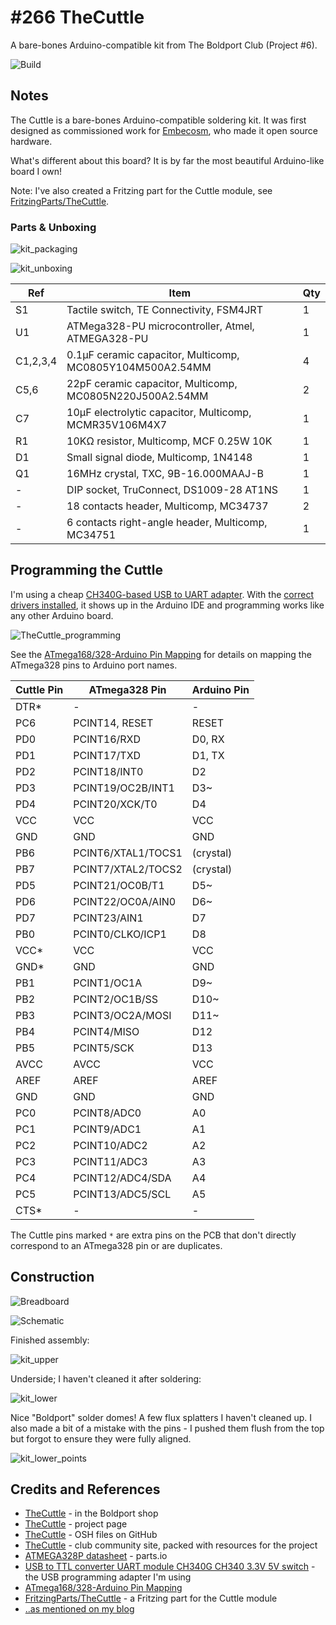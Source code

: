 # #266 TheCuttle

A bare-bones Arduino-compatible kit from The Boldport Club (Project #6).

![Build](./assets/TheCuttle_build.jpg?raw=true)


## Notes

The Cuttle is a bare-bones Arduino-compatible soldering kit. It was first designed as commissioned work for [Embecosm](http://www.embecosm.com/), who made it open source hardware.

What's different about this board? It is by far the most beautiful Arduino-like board I own!

Note: I've also created a Fritzing part for the Cuttle module, see [FritzingParts/TheCuttle](https://github.com/tardate/LittleArduinoProjects/tree/main/FritzingParts/TheCuttle/).

### Parts & Unboxing

![kit_packaging](./assets/kit_packaging.jpg?raw=true)

![kit_unboxing](./assets/kit_unboxing.jpg?raw=true)

| Ref      | Item                                                      | Qty |
|----------|-----------------------------------------------------------|-----|
| S1       | Tactile switch, TE Connectivity, FSM4JRT                  |   1 |
| U1       | ATMega328-PU microcontroller, Atmel, ATMEGA328-PU         |   1 |
| C1,2,3,4 | 0.1µF ceramic capacitor, Multicomp, MC0805Y104M500A2.54MM |   4 |
| C5,6     | 22pF ceramic capacitor, Multicomp, MC0805N220J500A2.54MM  |   2 |
| C7       | 10µF electrolytic capacitor, Multicomp, MCMR35V106M4X7    |   1 |
| R1       | 10KΩ resistor, Multicomp, MCF 0.25W 10K                   |   1 |
| D1       | Small signal diode, Multicomp, 1N4148                     |   1 |
| Q1       | 16MHz crystal, TXC, 9B-16.000MAAJ-B                       |   1 |
| -        | DIP socket, TruConnect, DS1009-28 AT1NS                   |   1 |
| -        | 18 contacts header, Multicomp, MC34737                    |   2 |
| -        | 6 contacts right-angle header, Multicomp, MC34751         |   1 |


## Programming the Cuttle

I'm using a cheap [CH340G-based USB to UART adapter](https://www.aliexpress.com/item/CH340-module-USB-to-TTL-CH340G-upgrade-download-a-small-wire-brush-plate-STC-microcontroller-board/32354359382.html).
With the
[correct drivers installed](../../notebook/arduino.md#arduinos-using-the-ch340g-serial-chip),
it shows up in the Arduino IDE and programming works like any other Arduino board.

![TheCuttle_programming](./assets/TheCuttle_programming.jpg?raw=true)

See the [ATmega168/328-Arduino Pin Mapping](https://www.arduino.cc/en/Hacking/PinMapping168) for details on mapping the ATmega328 pins to Arduino port names.


| Cuttle Pin | ATmega328 Pin      | Arduino Pin |
|------------|--------------------|-------------|
| DTR*       | -                  | -           |
| PC6        | PCINT14, RESET     | RESET       |
| PD0        | PCINT16/RXD        | D0, RX      |
| PD1        | PCINT17/TXD        | D1, TX      |
| PD2        | PCINT18/INT0       | D2          |
| PD3        | PCINT19/OC2B/INT1  | D3~         |
| PD4        | PCINT20/XCK/T0     | D4          |
| VCC        | VCC                | VCC         |
| GND        | GND                | GND         |
| PB6        | PCINT6/XTAL1/TOCS1 | (crystal)   |
| PB7        | PCINT7/XTAL2/TOCS2 | (crystal)   |
| PD5        | PCINT21/OC0B/T1    | D5~         |
| PD6        | PCINT22/OC0A/AIN0  | D6~         |
| PD7        | PCINT23/AIN1       | D7          |
| PB0        | PCINT0/CLKO/ICP1   | D8          |
| VCC*       | VCC                | VCC         |
| GND*       | GND                | GND         |
| PB1        | PCINT1/OC1A        | D9~         |
| PB2        | PCINT2/OC1B/SS     | D10~        |
| PB3        | PCINT3/OC2A/MOSI   | D11~        |
| PB4        | PCINT4/MISO        | D12         |
| PB5        | PCINT5/SCK         | D13         |
| AVCC       | AVCC               | VCC         |
| AREF       | AREF               | AREF        |
| GND        | GND                | GND         |
| PC0        | PCINT8/ADC0        | A0          |
| PC1        | PCINT9/ADC1        | A1          |
| PC2        | PCINT10/ADC2       | A2          |
| PC3        | PCINT11/ADC3       | A3          |
| PC4        | PCINT12/ADC4/SDA   | A4          |
| PC5        | PCINT13/ADC5/SCL   | A5          |
| CTS*       | -                  | -           |

The Cuttle pins marked `*` are extra pins on the PCB that don't directly correspond to an ATmega328 pin or are duplicates.

## Construction

![Breadboard](./assets/TheCuttle_bb.jpg?raw=true)

![Schematic](./assets/TheCuttle_schematic.jpg?raw=true)

Finished assembly:

![kit_upper](./assets/kit_upper.jpg?raw=true)

Underside; I haven't cleaned it after soldering:

![kit_lower](./assets/kit_lower.jpg?raw=true)

Nice "Boldport" solder domes! A few flux splatters I haven't cleaned up.
I also made a bit of a mistake with the pins - I pushed them flush from the top but forgot to ensure they were fully aligned.

![kit_lower_points](./assets/kit_lower_points.jpg?raw=true)

## Credits and References

* [TheCuttle](http://www.boldport.club/shop/product/390973459) - in the Boldport shop
* [TheCuttle](http://www.boldport.com/tc/) - project page
* [TheCuttle](https://github.com/boldport/thecuttle) - OSH files on GitHub
* [TheCuttle](http://community.boldport.club/projects/p06-thecuttle/) - club community site, packed with resources for the project
* [ATMEGA328P datasheet](http://parts.io/detail/1829384/ATMEGA328P-AU) - parts.io
* [USB to TTL converter UART module CH340G CH340 3.3V 5V switch](https://www.aliexpress.com/item/CH340-module-USB-to-TTL-CH340G-upgrade-download-a-small-wire-brush-plate-STC-microcontroller-board/32354359382.html) - the USB programming adapter I'm using
* [ATmega168/328-Arduino Pin Mapping](https://www.arduino.cc/en/Hacking/PinMapping168)
* [FritzingParts/TheCuttle](https://github.com/tardate/LittleArduinoProjects/tree/main/FritzingParts/TheCuttle/) - a Fritzing part for the Cuttle module
* [..as mentioned on my blog](https://blog.tardate.com/2017/04/leap266-the-boldportclub-cuttle.html)
